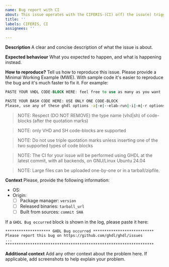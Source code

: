 ```yaml
---
name: Bug report with CI
about: This issue operates with the CIFERIS-(CI) o(f) the issu(e) trigge(r)ed by the (is)sue feature integrated
title: ''
labels: CIFERIS, CI
assignees: ''

---
```



**Description**
A clear and concise description of what the issue is about.

**Expected behaviour**
What you expected to happen, and what is happening instead.

**How to reproduce?**
Tell us how to reproduce this issue. Please provide a Minimal Working Example (MWE). With sample code it's easier to reproduce the bug and it's much faster to fix it. For example:

```vhd
PASTE YOUR VHDL CODE-BLOCK HERE: feel free to use as many as you want
```

```sh
PASTE YOUR BASH CODE HERE: USE ONLY ONE CODE-BLOCK
Please, use any of these ghdl options -a|-e|--elab-run|-i|-m|-r options, but only these
```

> NOTE: Respect (DO NOT REMOVE) the type name (vhd|sh) of code-blocks (after the quotation marks)

> NOTE: only VHD and SH code-blocks are supported

> NOTE: Do not use triple quotation marks unless inserting one of the two supported types of code blocks

> NOTE: The CI for your issue will be performed using GHDL at the latest commit, with all backends, on GNU/Linux Ubuntu 24.04

> NOTE: Large files can be uploaded one-by-one or in a tarball/zipfile.

**Context**
Please, provide the following information:

- OS:
- Origin:
  - [ ] Package manager: `version`
  - [ ] Released binaries: `tarball_url`
  - [ ] Built from sources: `commit SHA`

If a `GHDL Bug occurred` block is shown in the log, please paste it here:

```
******************** GHDL Bug occurred ***************************
Please report this bug on https://github.com/ghdl/ghdl/issues
...
******************************************************************
```

**Additional context**
Add any other context about the problem here. If applicable, add screenshots to help explain your problem.
